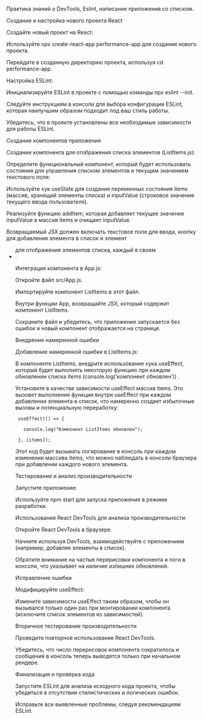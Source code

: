 Практика знаний о DevTools, Eslint, написание приложения со списком.

Создание и настройка нового проекта React

Создайте новый проект на React:


Используйте npx create-react-app performance-app для создания нового проекта.


Перейдите в созданную директорию проекта, используя cd performance-app.


Настройка ESLint:


Инициализируйте ESLint в проекте с помощью команды npx eslint --init.


Следуйте инструкциям в консоли для выбора конфигурации ESLint, которая наилучшим образом подходит под ваш стиль работы.


Убедитесь, что в проекте установлены все необходимые зависимости для работы ESLint.


Создание компонентов приложения

Создание компонента для отображения списка элементов (ListItems.js):


Определите функциональный компонент, который будет использовать состояния для управления списком элементов и текущим значением текстового поля:


Используйте хук useState для создания переменных состояния items (массив, хранящий элементы списка) и inputValue (строковое значение текущего ввода пользователя).


Реализуйте функцию addItem, которая добавляет текущее значение inputValue в массив items и очищает inputValue.


Возвращаемый JSX должен включать текстовое поле для ввода, кнопку для добавления элемента в список и элемент <ul> для отображения элементов списка, каждый в своем <li>.


Интеграция компонента в App.js:


Откройте файл src/App.js.


Импортируйте компонент ListItems в этот файл.


Внутри функции App, возвращайте JSX, который содержит компонент ListItems.


Сохраните файл и убедитесь, что приложение запускается без ошибок и новый компонент отображается на странице.


Внедрение намеренной ошибки

Добавление намеренной ошибки в ListItems.js:


В компоненте ListItems, внедрите использование хука useEffect, который будет выполнять некоторую функцию при каждом обновлении списка items (console.log(‘компонент обновлен’)) .


Установите в качестве зависимости useEffect массив items. Это вызовет выполнение функции внутри useEffect при каждом добавлении элемента в список, что намеренно создает избыточные вызовы и потенциальную переработку:


     useEffect(() => {

       console.log("Компонент ListItems обновлен");

     }, [items]);


Этот код будет вызывать логирование в консоль при каждом изменении массива items, что можно наблюдать в консоли браузера при добавлении каждого нового элемента.


Тестирование и анализ производительности

Запустите приложение:


Используйте npm start для запуска приложения в режиме разработки.


Использование React DevTools для анализа производительности:


Откройте React DevTools в браузере.


Начните используя DevTools, взаимодействуйте с приложением (например, добавляя элементы в список).


Обратите внимание на частые перерисовки компонента и логи в консоли, что указывает на наличие излишних обновлений.


Исправление ошибки

Модифицируйте useEffect:


Измените зависимости useEffect таким образом, чтобы он вызывался только один раз при монтировании компонента (исключите список элементов из зависимостей).


Вторичное тестирование производительности

Проведите повторное использование React DevTools.


Убедитесь, что число перерисовок компонента сократилось и сообщения в консоль теперь выводятся только при начальном рендере.


Финализация и проверка кода

Запустите ESLint для анализа исходного кода проекта, чтобы убедиться в отсутствии стилистических и логических ошибок.


Исправьте все выявленные проблемы, следуя рекомендациям ESLint.